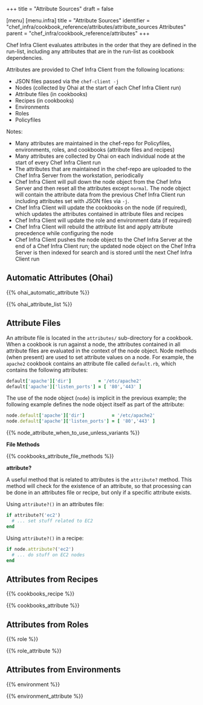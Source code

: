 +++
title = "Attribute Sources"
draft = false

[menu]
  [menu.infra]
    title = "Attribute Sources"
    identifier = "chef_infra/cookbook_reference/attributes/attribute_sources Attributes"
    parent = "chef_infra/cookbook_reference/attributes"
+++
<!-- markdownlint-disable-file MD036 -->

Chef Infra Client evaluates attributes in the order that they are defined in the
run-list, including any attributes that are in the run-list as
cookbook dependencies.

Attributes are provided to Chef Infra Client from the following
locations:

- JSON files passed via the `chef-client -j`
- Nodes (collected by Ohai at the start of each Chef Infra Client run)
- Attribute files (in cookbooks)
- Recipes (in cookbooks)
- Environments
- Roles
- Policyfiles

Notes:

- Many attributes are maintained in the chef-repo for Policyfiles,
    environments, roles, and cookbooks (attribute files and recipes)
- Many attributes are collected by Ohai on each individual node at the
    start of every Chef Infra Client run
- The attributes that are maintained in the chef-repo are uploaded to
    the Chef Infra Server from the workstation, periodically
- Chef Infra Client will pull down the node object from the Chef Infra
    Server and then reset all the attributes except `normal`. The node
    object will contain the attribute data from the previous Chef Infra
    Client run including attributes set with JSON files via `-j`.
- Chef Infra Client will update the cookbooks on the node (if
    required), which updates the attributes contained in attribute files
    and recipes
- Chef Infra Client will update the role and environment data (if
    required)
- Chef Infra Client will rebuild the attribute list and apply
    attribute precedence while configuring the node
- Chef Infra Client pushes the node object to the Chef Infra Server at
    the end of a Chef Infra Client run; the updated node object on the
    Chef Infra Server is then indexed for search and is stored until the
    next Chef Infra Client run

## Automatic Attributes (Ohai)

{{% ohai_automatic_attribute %}}

{{% ohai_attribute_list %}}

## Attribute Files

An attribute file is located in the `attributes/` sub-directory for a
cookbook. When a cookbook is run against a node, the attributes
contained in all attribute files are evaluated in the context of the
node object. Node methods (when present) are used to set attribute
values on a node. For example, the `apache2` cookbook contains an
attribute file called `default.rb`, which contains the following
attributes:

```ruby
default['apache']['dir']          = '/etc/apache2'
default['apache']['listen_ports'] = [ '80','443' ]
```

The use of the node object (`node`) is implicit in the previous example;
the following example defines the node object itself as part of the
attribute:

```ruby
node.default['apache']['dir']          = '/etc/apache2'
node.default['apache']['listen_ports'] = [ '80','443' ]
```

{{% node_attribute_when_to_use_unless_variants %}}

**File Methods**

{{% cookbooks_attribute_file_methods %}}

**attribute?**

A useful method that is related to attributes is the `attribute?`
method. This method will check for the existence of an attribute, so
that processing can be done in an attributes file or recipe, but only if
a specific attribute exists.

Using `attribute?()` in an attributes file:

```ruby
if attribute?('ec2')
  # ... set stuff related to EC2
end
```

Using `attribute?()` in a recipe:

```ruby
if node.attribute?('ec2')
  # ... do stuff on EC2 nodes
end
```

## Attributes from Recipes

{{% cookbooks_recipe %}}

{{% cookbooks_attribute %}}

## Attributes from Roles

{{% role %}}

{{% role_attribute %}}

## Attributes from Environments

{{% environment %}}

{{% environment_attribute %}}

